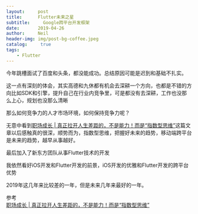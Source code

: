 ```yaml
---
layout:     post
title:      Flutter未来之星
subtitle:	  Google跨平台开发框架
date:       2019-04-26
author:     Neil
header-img: img/post-bg-coffee.jpeg
catalog: 	 true
tags:
    - Flutter
---
```


今年跳槽面试了百度和头条，都没能成功。总结原因可能是迟到和基础不扎实。

这一点有深刻的体会，其实高德和九休都有机会去深耕一个方向，也都是不错的方向比如SDK和引擎，提升自己在行业内竞争里，可是都没有去深耕，工作也没那么上心，规划也没那么清晰

那么如何竞争力的人才市场环境，如何保持竞争力呢？

无意中看到[职场成长 | 真正拉开人生差距的，不是能力！而是“指数型思维”](https://maimai.cn/article/detail?fid=759670413&efid=6_ctf3BWxOkknpX2uMI4Lw)这篇文章以后感触真的很深，顺势而为，指数型思维，把握好未来的趋势，移动端跨平台是未来的趋势，越早从事越好。

最后加入了新东方团队从事Flutter技术的开发

我依然看好iOS开发和Flutter开发的前景，iOS开发的优雅和Flutter开发的跨平台优势

2019年这几年来比较差的一年，但是未来几年来最好的一年。

参考  
[职场成长 | 真正拉开人生差距的，不是能力！而是“指数型思维”](https://maimai.cn/article/detail?fid=759670413&efid=6_ctf3BWxOkknpX2uMI4Lw)  



